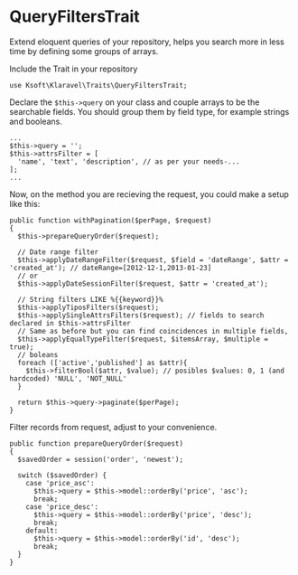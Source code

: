 # QueryFiltersTrait

Extend eloquent queries of your repository, helps you search more in less time by defining some
groups of arrays.

Include the Trait in your repository

```
use Ksoft\Klaravel\Traits\QueryFiltersTrait;
```

Declare the `$this->query` on your class and couple arrays to be the searchable fields. You should group
them by field type, for example strings and booleans.

```
...
$this->query = '';
$this->attrsFilter = [
  'name', 'text', 'description', // as per your needs-...
];
...
```

Now, on the method you are recieving the request, you could make a setup like this:

```
public function withPagination($perPage, $request)
{
  $this->prepareQueryOrder($request);

  // Date range filter
  $this->applyDateRangeFilter($request, $field = 'dateRange', $attr = 'created_at'); // dateRange=[2012-12-1,2013-01-23]
  // or
  $this->applyDateSessionFilter($request, $attr = 'created_at');

  // String filters LIKE %{{keyword}}%
  $this->applyTiposFilters($request);
  $this->applySingleAttrsFilters($request); // fields to search declared in $this->attrsFilter
  // Same as before but you can find coincidences in multiple fields,
  $this->applyEqualTypeFilter($request, $itemsArray, $multiple = true);
  // boleans
  foreach (['active','published'] as $attr){
    $this->filterBool($attr, $value); // posibles $values: 0, 1 (and hardcoded) 'NULL', 'NOT_NULL'
  }

  return $this->query->paginate($perPage);
}
```

Filter records from request, adjust to your convenience.

```
public function prepareQueryOrder($request)
{
  $savedOrder = session('order', 'newest');

  switch ($savedOrder) {
    case 'price_asc':
      $this->query = $this->model::orderBy('price', 'asc');
      break;
    case 'price_desc':
      $this->query = $this->model::orderBy('price', 'desc');
      break;
    default:
      $this->query = $this->model::orderBy('id', 'desc');
      break;
  }
}
```
